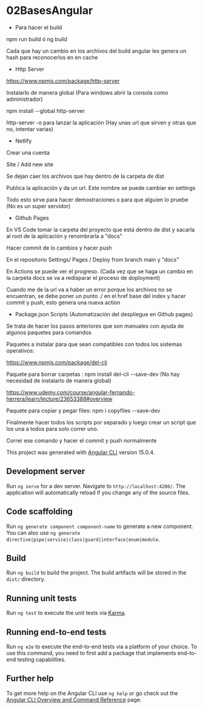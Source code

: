 # 02BasesAngular

- Para hacer el build 

npm run build ó ng build

Cada que hay un cambio en los archivos del build angular les genera un hash para reconocerlos en en cache

- Http Server

https://www.npmjs.com/package/http-server

Instalarlo de manera global (Para windows abrir la consola como administrador)

npm install --global http-server

http-server -o para lanzar la aplicación (Hay unas url que sirven y otras que no, intentar varias)

- Netlify

Crear una cuenta

Site / Add new site

Se dejan caer los archivos que hay dentro de la carpeta de dist

Publica la aplicación y da un url. Este nombre se puede cambiar en settings

Todo esto sirve para hacer demostraciones o para que alguien lo pruebe (No es un super servidor)

- Github Pages

En VS Code tomar la carpeta del proyecto que está dentro de dist y sacarla al root de la aplicación y renombrarla a "docs"

Hacer commit de lo cambios y hacer push

En el repositorio Settings/ Pages / Deploy from branch main y "docs"

En Actions se puede ver el progreso. (Cada vez que se haga un cambio en la carpeta docs se va a redisparar el proceso de doployment)

Cuando me de la url va a haber un error porque los archivos no se encuentran, se debe poner un punto ./ en el href base del index y hacer commit y push, esto genera una nueva action 


- Package.json Scripts (Automatización del despliegue en Github pages)

Se trata de hacer los pasos anteriores que son manuales con ayuda de algunos paquetes para comandos

Paquetes a instalar para que sean compatibles con todos los sistemas operativos:

https://www.npmjs.com/package/del-cli

Paquete para borrar carpetas : npm install del-cli --save-dev  (No hay necesidad de instalarlo de manera global)

https://www.udemy.com/course/angular-fernando-herrera/learn/lecture/23653388#overview

Paquete para copiar y pegar files: npm i copyfiles --save-dev

Finalmente hacer todos los scripts por separado  y luego crear un script que los una a todos para solo correr uno. 

Correr ese comando y hacer el commit y push normalmente







This project was generated with [Angular CLI](https://github.com/angular/angular-cli) version 15.0.4.

## Development server

Run `ng serve` for a dev server. Navigate to `http://localhost:4200/`. The application will automatically reload if you change any of the source files.

## Code scaffolding

Run `ng generate component component-name` to generate a new component. You can also use `ng generate directive|pipe|service|class|guard|interface|enum|module`.

## Build

Run `ng build` to build the project. The build artifacts will be stored in the `dist/` directory.

## Running unit tests

Run `ng test` to execute the unit tests via [Karma](https://karma-runner.github.io).

## Running end-to-end tests

Run `ng e2e` to execute the end-to-end tests via a platform of your choice. To use this command, you need to first add a package that implements end-to-end testing capabilities.

## Further help

To get more help on the Angular CLI use `ng help` or go check out the [Angular CLI Overview and Command Reference](https://angular.io/cli) page.
